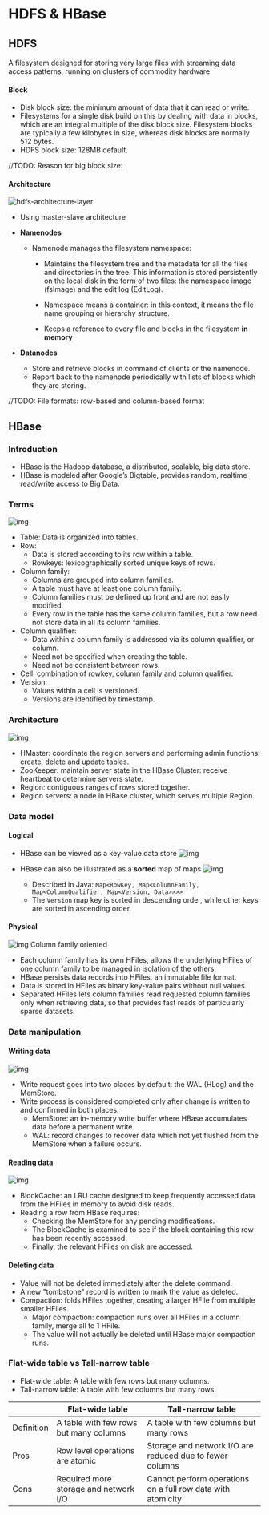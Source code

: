 # HDFS & HBase

## HDFS

A filesystem designed for storing very large files with streaming data access patterns, running on clusters of commodity
hardware

#### Block

* Disk block size: the minimum amount of data that it can read or write.
* Filesystems for a single disk build on this by dealing with data in blocks, which are an integral multiple of the disk
  block size.
  Filesystem blocks are typically a few kilobytes in size, whereas disk blocks are normally 512 bytes.
* HDFS block size: 128MB default.

//TODO: Reason for big block size:

#### Architecture

![hdfs-architecture-layer](./img/hdfs-architecture.gif)

* Using master-slave architecture

* **Namenodes**
  * Namenode manages the filesystem namespace:

    * Maintains the filesystem tree and the metadata for all the files and directories in the tree.
      This information is stored persistently on the local disk in the form of two files: the namespace image (fsImage)
      and the edit log (EditLog).

    * Namespace means a container: in this context, it means the file name grouping or hierarchy structure.

    * Keeps a reference to every file and blocks in the filesystem **in memory**

* **Datanodes**
  * Store and retrieve blocks in command of clients or the namenode.
  * Report back to the namenode periodically with lists of blocks which they are storing.

//TODO: File formats: row-based and column-based format

## HBase

### Introduction

* HBase is the Hadoop database, a distributed, scalable, big data store.
* HBase is modeled after Google’s Bigtable, provides random, realtime read/write access to Big Data.

### Terms

![img](./img/data_model.png)

* Table: Data is organized into tables.
* Row:
  * Data is stored according to its row within a table.
  * Rowkeys: lexicographically sorted unique keys of rows.
* Column family:
  * Columns are grouped into column families.
  * A table must have at least one column family.
  * Column families must be defined up front and are not easily modified.
  * Every row in the table has the same column families, but a row need not store data in all its column families.
* Column qualifier:
  * Data within a column family is addressed via its column qualifier, or column.
  * Need not be specified when creating the table.
  * Need not be consistent between rows.
* Cell: combination of rowkey, column family and column qualifier.
* Version:
  * Values within a cell is versioned.
  * Versions are identified by timestamp.

### Architecture

![img](./img/arch.png)

* HMaster: coordinate the region servers and performing admin functions: create, delete and update tables.
* ZooKeeper: maintain server state in the HBase Cluster: receive heartbeat to determine servers state.
* Region: contiguous ranges of rows stored together.
* Region servers: a node in HBase cluster, which serves multiple Region.

### Data model

#### Logical

* HBase can be viewed as a key-value data store
  ![img](./img/kv.png)

* HBase can also be illustrated as a **sorted** map of maps
  ![img](./img/map.png)

  * Described in Java:
    ```Map<RowKey, Map<ColumnFamily, Map<ColumnQualifier, Map<Version, Data>>>>```
  * The `Version` map key is sorted in descending order, while other keys are sorted in ascending order.

#### Physical

![img](./img/physical.png)
Column family oriented

* Each column family has its own HFiles, allows the underlying HFiles of one column family to be managed in isolation of
  the others.
* HBase persists data records into HFiles, an immutable file format.
* Data is stored in HFiles as binary key-value pairs without null values.
* Separated HFiles lets column families read requested column families only when retrieving data, so that provides fast
  reads of particularly sparse datasets.

### Data manipulation

#### Writing data

![img](./img/write.png)

* Write request goes into two places by default: the WAL (HLog) and the MemStore.
* Write process is considered completed only after change is written to and confirmed in both places.
  * MemStore: an in-memory write buffer where HBase accumulates data before a permanent write.
  * WAL: record changes to recover data which not yet flushed from the MemStore when a failure occurs.

#### Reading data

![img](./img/read.png)

* BlockCache: an LRU cache designed to keep frequently accessed data from the HFiles in memory to avoid disk reads.
* Reading a row from HBase requires:
  * Checking the MemStore for any pending modifications.
  * The BlockCache is examined to see if the block containing this row has been recently accessed.
  * Finally, the relevant HFiles on disk are accessed.

#### Deleting data

* Value will not be deleted immediately after the delete command.
* A new "tombstone" record is written to mark the value as deleted.
* Compaction: folds HFiles together, creating a larger HFile from multiple smaller HFiles.
  * Major compaction: compaction runs over all HFiles in a column family, merge all to 1 HFile.
  * The value will not actually be deleted until HBase major compaction runs.

### Flat-wide table vs Tall-narrow table

* Flat-wide table: A table with few rows but many columns.
* Tall-narrow table: A table with few columns but many rows.

|            | Flat-wide table                        | Tall-narrow table                                           |
|------------|----------------------------------------|-------------------------------------------------------------|
| Definition | A table with few rows but many columns | A table with few columns but many rows                      |
| Pros       | Row level operations are atomic        | Storage and network I/O are reduced due to fewer columns    |
| Cons       | Required more storage and network I/O  | Cannot perform operations on a full row data with atomicity |

